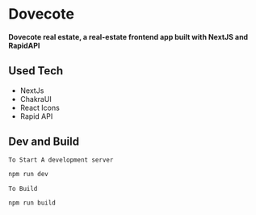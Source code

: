 # Dovecote

#### Dovecote real estate, a real-estate frontend app built with NextJS and RapidAPI

## Used Tech
- NextJs
- ChakraUI
- React Icons
- Rapid API

## Dev and Build

`To Start A development server`
```bash
npm run dev
```

`To Build`

```
npm run build
```